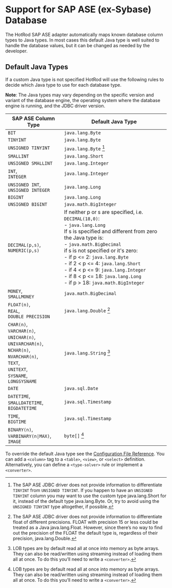 # Support for SAP ASE (ex-Sybase) Database

The HotRod SAP ASE adapter automatically maps known database column types to Java types. In most cases this default Java type is well suited to handle the database values, but it can be changed as needed by the developer.

## Default Java Types

If a custom Java type is not specified HotRod will use the following rules to decide which Java type to use for each database type.

**Note**: The Java types may vary depending on the specific version and variant of the database engine, the operating system where the database engine is running, and the JDBC driver version.

| SAP ASE Column Type | Default Java Type |
| -- | -- |
| `BIT` | `java.lang.Byte` |
| `TINYINT` | `java.lang.Byte` |
| `UNSIGNED TINYINT` | `java.lang.Byte` [^2] |
| `SMALLINT` | `java.lang.Short` | |
| `UNSIGNED SMALLINT` | `java.lang.Integer` |
| `INT`,<br/>`INTEGER` | `java.lang.Integer` |
| `UNSIGNED INT`,<br/>`UNSIGNED INTEGER` | `java.lang.Long` |
| `BIGINT` | `java.lang.Long` |
| `UNSIGNED BIGINT` | `java.math.BigInteger` |
| `DECIMAL(p,s)`,<br/>`NUMERIC(p,s)` | If neither p or s are specified, i.e. `DECIMAL(18,0)`:<br/>- `java.lang.Long`<br/>If s is specified and different from zero the Java type is:<br/>- `java.math.BigDecimal`<br/>if s is not specified or it's zero:<br/>- if p <= 2: `java.lang.Byte`<br/>- if 2 < p <= 4: `java.lang.Short`<br/>- if 4 < p <= 9: `java.lang.Integer`<br/>- if 8 < p <= 18: `java.lang.Long`<br/>- if p > 18: `java.math.BigInteger` |
| `MONEY`,<br/>`SMALLMONEY` | `java.math.BigDecimal` |
| `FLOAT(n)`,<br/>`REAL`,<br/>`DOUBLE PRECISION` | `java.lang.Double` [^3] |
| `CHAR(n)`,<br/>`VARCHAR(n)`,<br/>`UNICHAR(n)`,<br/>`UNIVARCHAR(n)`,<br/>`NCHAR(n)`,<br/>`NVARCHAR(n)`,<br/>`TEXT`,<br/>`UNITEXT`,<br/>`SYSNAME`,<br/>`LONGSYSNAME` | `java.lang.String` [^1] |
| `DATE` | `java.sql.Date` |
| `DATETIME`,<br/>`SMALLDATETIME`,<br/>`BIGDATETIME` | `java.sql.Timestamp` |
| `TIME`,<br/>`BIGTIME` | `java.sql.Timestamp` |
| `BINARY(n)`,<br/>`VARBINARY(n\|MAX)`,<br/>`IMAGE` | `byte[]` [^1] |


[^1]: LOB types are by default read all at once into memory as byte arrays. They can also be read/written using streaming instead of loading them all at once. To do this you’ll need to write a `<converter>`.

[^2]: The SAP ASE JDBC driver does not provide information to differentiate `TINYINT` from `UNSIGNED TINYINT`. If you happen to have an `UNSIGNED TINYINT` column you may want to use the custom type java.lang.Short for it, instead of the default type java.lang.Byte. Or, try to avoid using the `UNSIGNED TINYINT` type altogether, if possible.

[^3]: The SAP ASE JDBC driver does not provide information to differentiate float of different precisions. FLOAT with precision 15 or less could be treated as a Java java.lang.Float. However, since there’s no way to find out the precision of the FLOAT the default type is, regardless of their precision, java.lang.Double.



To override the default Java type see the [Configuration File Reference](../configuration-file-structure.md). You can add a `<column>` tag to a `<table>`, `<view>`, or `<select>` definition. Alternatively, you can define a `<type-solver>` rule or implement a `<converter>`.

